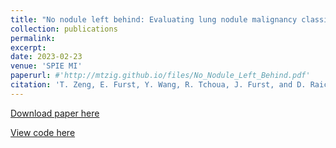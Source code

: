```yaml
---
title: "No nodule left behind: Evaluating lung nodule malignancy classification with different stratification schemes"
collection: publications
permalink: 
excerpt:
date: 2023-02-23
venue: 'SPIE MI'
paperurl: #'http://mtzig.github.io/files/No_Nodule_Left_Behind.pdf'
citation: 'T. Zeng, E. Furst, Y. Wang, R. Tchoua, J. Furst, and D. Raicu, &quot;No nodule left behind: Evaluating lung nodule malignancy classification with different stratification schemes&quot;, <i>SPIE Medical Imaging</i>, accepted, 2023.'
---
```


[Download paper here](http://mtzig.github.io/files/No_Nodule_Left_Behind.pdf)

[View code here](https://github.com/mtzig/LIDC_GDRO)

